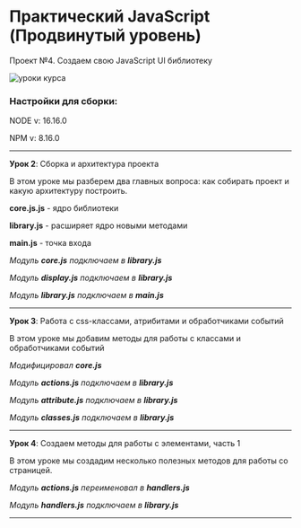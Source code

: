 # Практический JavaScript (Продвинутый уровень)

Проект №4. Создаем свою JavaScript UI библиотеку

![уроки курса](https://thumbsnap.com/i/acJCLbhw.png)

### Настройки для сборки:

NODE v: 16.16.0

NPM v: 8.16.0

***

**Урок 2**: Сборка и архитектура проекта

В этом уроке мы разберем два главных вопроса: как собирать проект и какую архитектуру построить.

**core.js.js** - ядро библиотеки

**library.js** - расширяет ядро новыми методами

**main.js** - точка входа

*Модуль **core.js** подключаем в **library.js***

*Модуль **display.js** подключаем в **library.js***

*Модуль **library.js** подключаем в **main.js***

---

**Урок 3**: Работа с css-классами, атрибитами и обработчиками событий

В этом уроке мы добавим методы для работы с классами и обработчиками событий

*Модифицировал **core.js***

*Модуль **actions.js** подключаем в **library.js***

*Модуль **attribute.js** подключаем в **library.js***

*Модуль **classes.js** подключаем в **library.js***

---

**Урок 4**: Создаем методы для работы с элементами, часть 1

В этом уроке мы создадим несколько полезных методов для работы со страницей.

*Модуль **actions.js** переименовал в **handlers.js***

*Модуль **handlers.js** подключаем в **library.js***

---